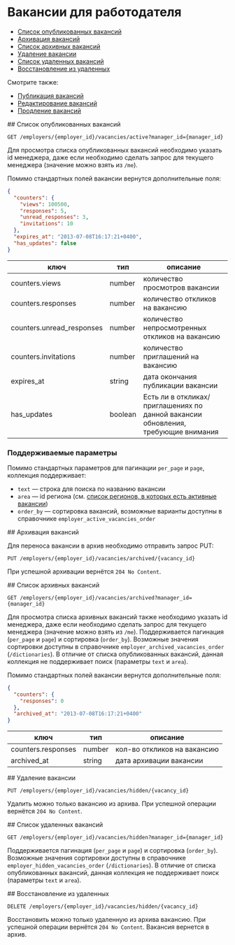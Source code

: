 # Вакансии для работодателя

* [Список опубликованных вакансий](#active)
* [Архивация вакансий](#archive)
* [Список архивных вакансий](#archived)
* [Удаление вакансии](#hide)
* [Список удаленных вакансий](#hidden)
* [Восстановление из удаленных](#restore)

Смотрите также:

* [Публикация вакансий](vacancies.md#creation)
* [Редактирование вакансий](vacancies.md#edit)
* [Продление вакансий](vacancies.md#prolongate)


<a name="active"/>
## Список опубликованных вакансий

`GET /employers/{employer_id}/vacancies/active?manager_id={manager_id}`

Для просмотра списка опубликованных вакансий необходимо указать id менеджера,
даже если необходимо сделать запрос для текущего менеджера (значение можно
взять из `/me`).

Помимо стандартных полей вакансии вернутся дополнительные поля:

```json
{
  "counters": {
    "views": 100500,
    "responses": 5,
    "unread_responses": 3,
    "invitations": 10
  },
  "expires_at": "2013-07-08T16:17:21+0400",
  "has_updates": false
}
```

ключ | тип | описание
-----|-----|---------
counters.views | number | количество просмотров вакансии
counters.responses | number | количество откликов на вакансию
counters.unread_responses | number | количество непросмотренных откликов на вакансию
counters.invitations | number | количество приглашений на вакансию
expires_at | string | дата окончания публикации вакансии
has_updates | boolean | Есть ли в откликах/приглашениях по данной вакансии обновления, требующие внимания

### Поддерживаемые параметры

Помимо стандартных параметров для пагинации `per_page` и `page`, коллекция поддерживает:

* `text` — строка для поиска по названию вакансии
* `area` — id региона (см.
  [список регионов, в которых есть активные вакансии](employer_vacancy_areas_active.md))
* `order_by` — сортировка вакансий, возможные варианты доступны в справочнике
  `employer_active_vacancies_order`


<a name="archive"/>
## Архивация вакансий

Для переноса вакансии в архив необходимо отправить запрос PUT:

`PUT /employers/{employer_id}/vacancies/archived/{vacancy_id}`

При успешной архивации вернётся `204 No Content`.


<a name="archived"/>
## Список архивных вакансий

`GET /employers/{employer_id}/vacancies/archived?manager_id={manager_id}`

Для просмотра списка архивных вакансий также необходимо указать id менеджера,
даже если необходимо сделать запрос для текущего менеджера (значение можно
взять из `/me`). Поддерживается пагинация (`per_page` и `page`) и сортировка
(`order_by`). Возможные значения сортировки доступны в справочнике
`employer_archived_vacancies_order` (`/dictionaries`). В отличие от списка
опубликованных вакансий, данная коллекция не поддерживает поиск (параметры
`text` и `area`).

Помимо стандартных полей вакансии вернутся дополнительные поля:

```json
{
  "counters": {
    "responses": 0
  },
  "archived_at": "2013-07-08T16:17:21+0400"
}
```

ключ                  | тип     | описание
----------------------|---------|---------------------------------------------------------
counters.responses    | number  | кол-во откликов на вакансию
archived_at           | string  | дата архивации вакансии


<a name="hide"/>
## Удаление вакансии

`PUT /employers/{employer_id}/vacancies/hidden/{vacancy_id}`

Удалить можно только вакансию из архива.
При успешной операции вернётся `204 No Content`.


<a name="hidden"/>
## Список удаленных вакансий

`GET /employers/{employer_id}/vacancies/hidden?manager_id={manager_id}`

Поддерживается пагинация (`per_page` и `page`) и сортировка (`order_by`).
Возможные значения сортировки доступны в справочнике
`employer_hidden_vacancies_order` (`/dictionaries`). В отличие от списка
опубликованных вакансий, данная коллекция не поддерживает поиск (параметры
`text` и `area`).


<a name="restore"/>
## Восстановление из удаленных

`DELETE /employers/{employer_id}/vacancies/hidden/{vacancy_id}`

Восстановить можно только удаленную из архива вакансию.
При успешной операции вернётся `204 No Content`.
Вакансия вернется в архив.
